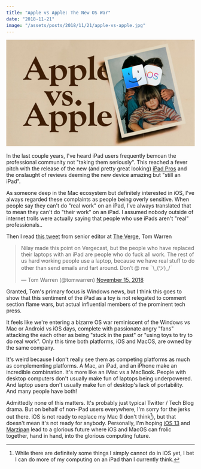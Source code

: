 ```yaml
---
title: "Apple vs Apple: The New OS War"
date: "2018-11-21"
image: "/assets/posts/2018/11/21/apple-vs-apple.jpg"
---
```


![Apple vs Apple](/assets/posts/2018/11/21/apple-vs-apple.jpg)

In the last couple years, I've heard iPad users frequently bemoan the professional community not "taking them seriously".  This reached a fever pitch with the release of the new (and pretty great looking) [iPad Pros](https://www.apple.com/ipad-pro/) and the onslaught of reviews deeming the new device amazing but "still an iPad".

As someone deep in the Mac ecosystem but definitely interested in iOS, I've always regarded these complaints as people being overly sensitive.  When people say they can't do "real work" on an iPad, I've always translated that to mean they can't do "their work" on an iPad.  I assumed nobody outside of internet trolls were actually saying that people who use iPads aren't "real" professionals..

Then I read [this tweet](https://twitter.com/tomwarren/status/1063216386573504512) from senior editor at [The Verge](https://www.theverge.com), Tom Warren

<blockquote class="twitter-tweet" data-lang="en"><p lang="en" dir="ltr">Nilay made this point on Vergecast, but the people who have replaced their laptops with an iPad are people who do fuck all work. The rest of us hard working people use a laptop, because we have real stuff to do other than send emails and fart around. Don’t @ me ¯\_(ツ)_/¯</p>&mdash; Tom Warren (@tomwarren) <a href="https://twitter.com/tomwarren/status/1063216386573504512?ref_src=twsrc%5Etfw">November 15, 2018</a></blockquote> <script async src="https://platform.twitter.com/widgets.js" charset="utf-8"></script> 


Granted, Tom's primary focus is Windows news, but I think this goes to show that this sentiment of the iPad as a toy is not relegated to comment section flame wars, but actual influential members of the prominent tech press.

It feels like we're entering a bizarre OS war reminiscent of the Windows vs Mac or Android vs iOS days, complete with passionate angry "fans" attacking the each other as being "stuck in the past" or "using toys to try to do real work".  Only this time both platforms, iOS and MacOS, are owned by the same company.

It's weird because I don't really see them as competing platforms as much as complementing platforms.  A Mac, an iPad, and an iPhone make an incredible combination.  It's more like an iMac vs a MacBook. People with desktop computers don't usually make fun of laptops being underpowered.  And laptop users don't usually make fun of desktop's lack of portability. And many people have both!

Admittedly none of this matters.  It's probably just typical Twitter / Tech Blog drama.  But on behalf of non-iPad users everywhere, I'm sorry for the jerks out there.  iOS is not ready to replace my Mac (I don't think[^1]), but that doesn't mean it's not ready for anybody.  Personally, I'm hoping [iOS 13](https://www.cultofmac.com/546401/ios-13-will-boast-great-updates-for-ipad-users/) and [Marzipan](https://www.imore.com/marzipan) lead to a glorious future where iOS and MacOS can frolic together, hand in hand, into the glorious computing future.

[^1]: While there are definitely some things I simply cannot do in iOS yet, I bet I can do more of my computing on an iPad than I currently think.